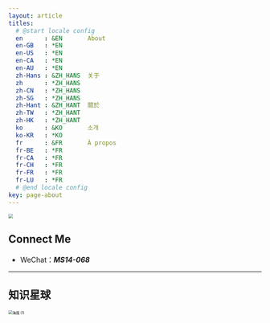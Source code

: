 ```yaml
---
layout: article
titles:
  # @start locale config
  en      : &EN       About
  en-GB   : *EN
  en-US   : *EN
  en-CA   : *EN
  en-AU   : *EN
  zh-Hans : &ZH_HANS  关于
  zh      : *ZH_HANS
  zh-CN   : *ZH_HANS
  zh-SG   : *ZH_HANS
  zh-Hant : &ZH_HANT  關於
  zh-TW   : *ZH_HANT
  zh-HK   : *ZH_HANT
  ko      : &KO       소개
  ko-KR   : *KO
  fr      : &FR       À propos
  fr-BE   : *FR
  fr-CA   : *FR
  fr-CH   : *FR
  fr-FR   : *FR
  fr-LU   : *FR
  # @end locale config
key: page-about
---
```


<img src="https://gitee.com/evilashz/MyIMGs/raw/master/img/20200714151445.png" style="zoom: 57%;" />




## Connect Me

- WeChat：***MS14-068***

-----


## 知识星球
<img src="https://images-1258433570.cos.ap-beijing.myqcloud.com/images/20210912121705.png" alt="海报 (1)" style="zoom: 50%;" />